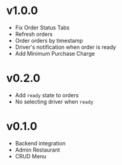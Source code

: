 # v1.0.0
- Fix Order Status Tabs
- Refresh orders
- Order orders by timestamp
- Driver's notification when order is ready
- Add Minimum Purchase Charge

# v0.2.0
- Add `ready` state to orders
- No selecting driver when `ready`

# v0.1.0
- Backend integration
- Admin Restaurant
- CRUD Menu